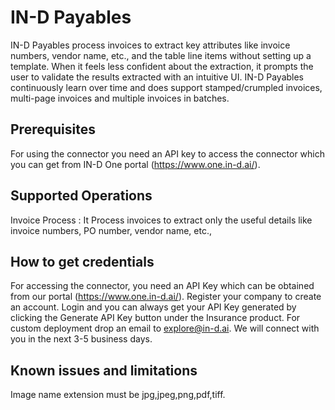 # IN-D Payables
IN-D Payables process invoices to extract key attributes like invoice numbers, vendor name, etc., and the table line items without setting up a template. When it feels less confident about the extraction, it prompts the user to validate the results extracted with an intuitive UI. IN-D Payables continuously learn over time and does support stamped/crumpled invoices, multi-page invoices and multiple invoices in batches.

## Prerequisites
For using the connector you need an API key to access the connector which you can get from IN-D One portal (https://www.one.in-d.ai/).

## Supported Operations
Invoice Process : It Process invoices to extract only the useful details like invoice numbers, PO number, vendor name, etc.,

## How to get credentials
For accessing the connector, you need an API Key which can be obtained from our portal (https://www.one.in-d.ai/). Register your company to create an account. Login and you can always get your API Key generated by clicking the Generate API Key button under the Insurance product. For custom deployment drop an email to explore@in-d.ai. We will connect with you in the next 3-5 business days.

## Known issues and limitations
Image name extension must be jpg,jpeg,png,pdf,tiff.
